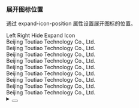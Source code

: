 ### 展开图标位置

通过 <yc-tag>expand-icon-position</yc-tag> 属性设置展开图标的位置。

<div class="cell-demo vp-raw">
  <yc-space
    direction="vertical"
    :style="{ width: '100%' }">
    <yc-space>
      <yc-radio-group
        type="button"
        v-model="position">
        <yc-radio value="left">Left</yc-radio>
        <yc-radio value="right">Right</yc-radio>
      </yc-radio-group>
      <yc-checkbox v-model="hideIcon">Hide Expand Icon</yc-checkbox>
    </yc-space>
    <yc-collapse
      :default-active-key="['1']"
      :expand-icon-position="position"
      :show-expand-icon="!hideIcon">
      <yc-collapse-item
        header="Beijing Toutiao Technology Co., Ltd."
        path="1">
        <template #expand-icon>
          <icon-plus />
        </template>
        <template #extra>
          <yc-tag size="small">city</yc-tag>
        </template>
        <div>Beijing Toutiao Technology Co., Ltd.</div>
        <div>Beijing Toutiao Technology Co., Ltd.</div>
        <div>Beijing Toutiao Technology Co., Ltd.</div>
      </yc-collapse-item>
      <yc-collapse-item
        header="Beijing Toutiao Technology Co., Ltd."
        path="2"
        disabled>
        <div>Beijing Toutiao Technology Co., Ltd.</div>
        <div>Beijing Toutiao Technology Co., Ltd.</div>
        <div>Beijing Toutiao Technology Co., Ltd.</div>
      </yc-collapse-item>
      <yc-collapse-item
        header="Beijing Toutiao Technology Co., Ltd."
        path="3">
        <div>Beijing Toutiao Technology Co., Ltd.</div>
        <div>Beijing Toutiao Technology Co., Ltd.</div>
        <div>Beijing Toutiao Technology Co., Ltd.</div>
      </yc-collapse-item>
    </yc-collapse>
  </yc-space>
</div>

<script setup>
import { ref } from 'vue';
const position = ref('left');
const hideIcon = ref(false);
</script>

<details>
<summary>
 <button class="code-btn"  >
    <icon-code />
 </button>
</summary>

```vue
<template>
  <yc-space
    direction="vertical"
    :style="{ width: '100%' }">
    <yc-space>
      <yc-radio-group
        type="button"
        v-model="position">
        <yc-radio value="left">Left</yc-radio>
        <yc-radio value="right">Right</yc-radio>
      </yc-radio-group>
      <yc-checkbox v-model="hideIcon">Hide Expand Icon</yc-checkbox>
    </yc-space>
    <yc-collapse
      :default-active-key="['1']"
      :expand-icon-position="position"
      :show-expand-icon="!hideIcon">
      <yc-collapse-item
        header="Beijing Toutiao Technology Co., Ltd."
        path="1">
        <template #expand-icon>
          <icon-plus />
        </template>
        <template #extra>
          <yc-tag size="small">city</yc-tag>
        </template>
        <div>Beijing Toutiao Technology Co., Ltd.</div>
        <div>Beijing Toutiao Technology Co., Ltd.</div>
        <div>Beijing Toutiao Technology Co., Ltd.</div>
      </yc-collapse-item>
      <yc-collapse-item
        header="Beijing Toutiao Technology Co., Ltd."
        path="2"
        disabled>
        <div>Beijing Toutiao Technology Co., Ltd.</div>
        <div>Beijing Toutiao Technology Co., Ltd.</div>
        <div>Beijing Toutiao Technology Co., Ltd.</div>
      </yc-collapse-item>
      <yc-collapse-item
        header="Beijing Toutiao Technology Co., Ltd."
        path="3">
        <div>Beijing Toutiao Technology Co., Ltd.</div>
        <div>Beijing Toutiao Technology Co., Ltd.</div>
        <div>Beijing Toutiao Technology Co., Ltd.</div>
      </yc-collapse-item>
    </yc-collapse>
  </yc-space>
</template>

<script setup>
import { ref } from 'vue';
const position = ref('left');
const hideIcon = ref(false);
</script>
```

</details>
